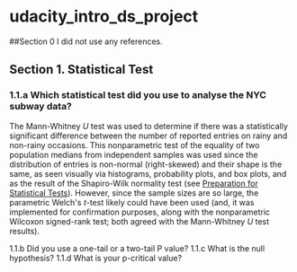 # udacity_intro_ds_project

##Section 0
I did not use any references.

## Section 1. Statistical Test

### 1.1.a Which statistical test did you use to analyse the NYC subway data?

The Mann-Whitney _U_ test was used to determine if there was a statistically significant difference between the number of reported entries on rainy and non-rainy occasions. This nonparametric test of the equality of two population medians from independent samples was used since the distribution of entries is non-normal (right-skewed) and their shape is the same, as seen visually via histograms, probability plots, and box plots, and as the result of the Shapiro-Wilk normality test (see <a href='IntroDS-ProjectOne-DataExploration-Supplement.ipynb#prep-for-stats' target='_blank'>Preparation for Statistical Tests</a>). However, since the sample sizes are so large, the parametric Welch's _t_-test likely could have been used (and, it was implemented for confirmation purposes, along with the nonparametric Wilcoxon signed-rank test; both agreed with the Mann-Whitney _U_ test results).

1.1.b Did you use a one-tail or a two-tail P value?
1.1.c What is the null hypothesis?
1.1.d What is your p-critical value?


